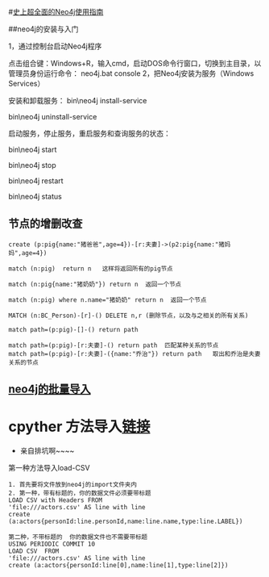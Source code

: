 
#[史上超全面的Neo4j使用指南](https://www.javazhiyin.com/4602.html)

##neo4j的安装与入门

1，通过控制台启动Neo4j程序

点击组合键：Windows+R，输入cmd，启动DOS命令行窗口，切换到主目录，以管理员身份运行命令：
neo4j.bat console
2，把Neo4j安装为服务（Windows Services）

安装和卸载服务：
bin\neo4j install-service

bin\neo4j uninstall-service

启动服务，停止服务，重启服务和查询服务的状态：

bin\neo4j start

bin\neo4j stop

bin\neo4j restart

bin\neo4j status

## 节点的增删改查
```
create (p:pig{name:"猪爸爸",age=4})-[r:夫妻]->(p2:pig{name:"猪妈妈",age=4})

match (n:pig)  return n   这样将返回所有的pig节点

match (n:pig{name:"猪奶奶"}) return n  返回一个节点

match (n:pig) where n.name="猪奶奶" return n  返回一个节点

MATCH (n:BC_Person)-[r]-() DELETE n,r (删除节点，以及与之相关的所有关系)

match path=(p:pig)-[]-() return path  

match path=(p:pig)-[r:夫妻]-() return path  匹配某种关系的节点
match path=(p:pig)-[r:夫妻]-({name:"乔治"}) return path   取出和乔治是夫妻关系的节点
 ```
 
 ## [neo4j的批量导入](https://blog.csdn.net/qq_32519415/article/details/87942379)
 
 # cpyther 方法导入[链接](https://blog.csdn.net/sushaning/article/details/86024935)
 
 
* 亲自排坑啊~~~~

第一种方法导入load-CSV

```
1. 首先要将文件放到neo4j的import文件夹内
2. 第一种，带有标题的，你的数据文件必须要带标题
LOAD CSV with Headers FROM 
'file:///actors.csv' AS line with line
create (a:actors{personId:line.personId,name:line.name,type:line.LABEL})

第二种，不带标题的  你的数据文件也不需要带标题
USING PERIODIC COMMIT 10
LOAD CSV  FROM 
'file:///actors.csv' AS line with line
create (a:actors{personId:line[0],name:line[1],type:line[2]})

```